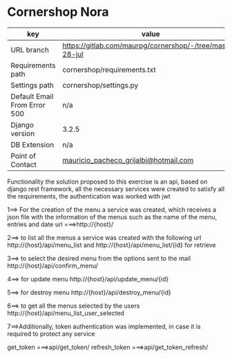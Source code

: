 # Cornershop Nora
| key | value | 
| --------     | --------  |
| URL branch  |  https://gitlab.com/maurpg/cornershop/-/tree/master-28-jul |
| Requirements path   | cornershop/requirements.txt |
| Settings path       | cornershop/settings.py |
| Default Email From Error 500   | n/a |
| Django version      | 3.2.5  |
| DB Extension        | n/a |
| Point of Contact    | mauricio_pacheco_grijalbi@hotmail.com |

Functionality
the solution proposed to this exercise is an api, based on django rest framework, 
all the necessary services were created to satisfy all the requirements, the authentication was worked with jwt

1==> For the creation of the menu a service was created, which receives a json file with the information 
of the menus such as the name of the menu, entries and date url ===>http://{host}/

2==> to list all the menus a service was created with the following url 
http://{host}/api/menu_list and http://{host}/api/menu_list/{id} for retrieve

3==> to select the desired menu from the options sent to the mail http://{host}/api/confirm_menu/

4==> for update menu http://{host}/api/update_menu/{id}

5==> for destroy menu http://{host}/api/destroy_menu/{id}

6==> to get all the menus selected by the users http://{host}/api/menu_list_user_selected

7==>Additionally, token authentication was implemented, in case it is required to protect any service
   
get_token ===>api/get_token/
refresh_token ===>api/get_token_refresh/


